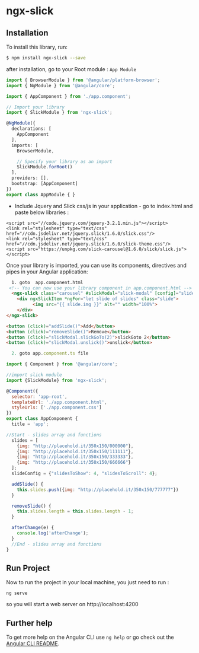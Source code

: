 # ngx-slick


## Installation

To install this library, run:

```bash
$ npm install ngx-slick --save
```


after installation, go to your Root module : `App Module`

```typescript
import { BrowserModule } from '@angular/platform-browser';
import { NgModule } from '@angular/core';

import { AppComponent } from './app.component';

// Import your library
import { SlickModule } from 'ngx-slick';

@NgModule({
  declarations: [
    AppComponent
  ],
  imports: [
    BrowserModule,

    // Specify your library as an import
    SlickModule.forRoot()
  ],
  providers: [],
  bootstrap: [AppComponent]
})
export class AppModule { }
```

- Include Jquery and Slick css/js in your application - go to index.html and paste below libraries :
```
<script src="//code.jquery.com/jquery-3.2.1.min.js"></script>
<link rel="stylesheet" type="text/css" href="//cdn.jsdelivr.net/jquery.slick/1.6.0/slick.css"/>
<link rel="stylesheet" type="text/css" href="//cdn.jsdelivr.net/jquery.slick/1.6.0/slick-theme.css"/>
<script src="https://unpkg.com/slick-carousel@1.6.0/slick/slick.js"></script>
```

Once your library is imported, you can use its components, directives and pipes in your Angular application:
```html
  1. goto  app.component.html
 <!-- You can now use your library component in app.component.html -->
  <ngx-slick class="carousel" #slickModal="slick-modal" [config]="slideConfig" (afterChange)="afterChange($event)">
    <div ngxSlickItem *ngFor="let slide of slides" class="slide">
          <img src="{{ slide.img }}" alt="" width="100%">
    </div>
</ngx-slick>

<button (click)="addSlide()">Add</button>
<button (click)="removeSlide()">Remove</button>
<button (click)="slickModal.slickGoTo(2)">slickGoto 2</button>
<button (click)="slickModal.unslick()">unslick</button>
```

```javascript
  2. goto app.component.ts file

import { Component } from '@angular/core';

//import slick module
import {SlickModule} from 'ngx-slick';

@Component({
  selector: 'app-root',
  templateUrl: './app.component.html',
  styleUrls: ['./app.component.css']
})
export class AppComponent {
  title = 'app';

//Start - slides array and functions
  slides = [
    {img: "http://placehold.it/350x150/000000"},
    {img: "http://placehold.it/350x150/111111"},
    {img: "http://placehold.it/350x150/333333"},
    {img: "http://placehold.it/350x150/666666"}
  ];
  slideConfig = {"slidesToShow": 4, "slidesToScroll": 4};

  addSlide() {
    this.slides.push({img: "http://placehold.it/350x150/777777"})
  }

  removeSlide() {
    this.slides.length = this.slides.length - 1;
  }

  afterChange(e) {
    console.log('afterChange');
  }
  //End - slides array and functions
}
```


## Run Project
Now to run the project in your local machine, you just need to run :

    ng serve

so you will start a web server on http://localhost:4200

## Further help

To get more help on the Angular CLI use `ng help` or go check out the [Angular CLI README](https://github.com/angular/angular-cli/blob/master/README.md).